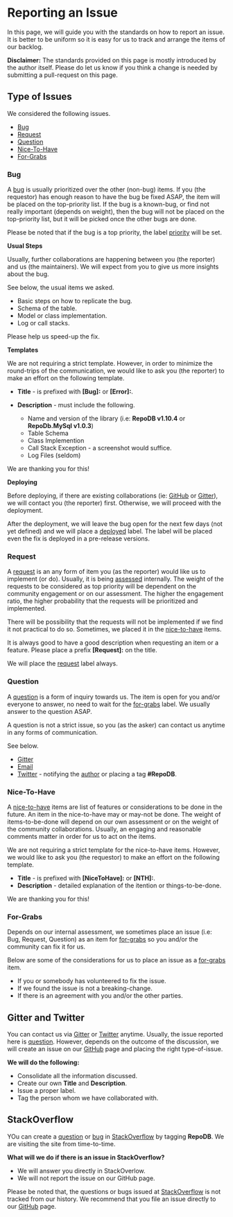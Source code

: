 # Reporting an Issue

In this page, we will guide you with the standards on how to report an issue. It is better to be uniform so it is easy for us to track and arrange the items of our backlog.

**Disclaimer:** The standards provided on this page is mostly introduced by the author itself. Please do let us know if you think a change is needed by submitting a pull-request on this page.

## Type of Issues

We considered the following issues.

- [Bug](#bug)
- [Request](#request)
- [Question](#question)
- [Nice-To-Have](#nice-to-have)
- [For-Grabs](#for-grabs)

### Bug

A [bug](https://github.com/mikependon/RepoDb/issues?q=is%3Aissue+is%3Aopen+label%3Abug) is usually prioritized over the other (non-bug) items. If you (the requestor) has enough reason to have the bug be fixed ASAP, the item will be placed on the top-priority list. If the bug is a known-bug, or find not really important (depends on weight), then the bug will not be placed on the top-priority list, but it will be picked once the other bugs are done.

Please be noted that if the bug is a top priority, the label [priority](https://github.com/mikependon/RepoDb/issues?q=is%3Aissue+is%3Aopen+label%3Apriority) will be set.

**Usual Steps**

Usually, further collaborations are happening between you (the reporter) and us (the maintainers). We will expect from you to give us more insights about the bug.
	
See below, the usual items we asked.

- Basic steps on how to replicate the bug.
- Schema of the table.
- Model or class implementation.
- Log or call stacks.

Please help us speed-up the fix.

**Templates**

We are not requiring a strict template. However, in order to minimize the round-trips of the communication, we would like to ask you (the reporter) to make an effort on the following template.

- **Title** - is prefixed with **[Bug]:** or **[Error]:**.
- **Description** - must include the following.

	- Name and version of the library (i.e: **RepoDB v1.10.4** or **RepoDb.MySql v1.0.3**)
	- Table Schema
	- Class Implemention
	- Call Stack Exception - a screenshot would suffice.
	- Log Files (seldom)

We are thanking you for this!

**Deploying**

Before deploying, if there are existing collaborations (ie: [GitHub](https://github.com/mikependon/RepoDb/issues) or [Gitter](https://gitter.im/RepoDb/community)), we will contact you (the reporter) first. Otherwise, we will proceed with the deployment.

After the deployment, we will leave the bug open for the next few days (not yet defined) and we will place a [deployed](https://github.com/mikependon/RepoDb/issues?q=is%3Aissue+is%3Aopen+label%3Adeployed) label. The label will be placed even the fix is deployed in a pre-release versions.

### Request

A [request](https://github.com/mikependon/RepoDb/issues?q=is%3Aissue+is%3Aopen+label%3Arequest) is an any form of item you (as the reporter) would like us to implement (or do). Usually, it is being [assessed](https://github.com/mikependon/RepoDb/issues?q=is%3Aissue+is%3Aopen+label%3A%22under+assessment%22) internally. The weight of the requests to be considered as top priority will be dependent on the community engagement or on our assessment. The higher the engagement ratio, the higher probability that the requests will be prioritized and implemented.

There will be possibility that the requests will not be implemented if we find it not practical to do so. Sometimes, we placed it in the [nice-to-have](https://github.com/mikependon/RepoDb/blob/master/RepoDb.Docs/Reporting%20an%20Issue.md#nice-to-have) items.

It is always good to have a good description when requesting an item or a feature. Please place a prefix **[Request]:** on the title.

We will place the [request](https://github.com/mikependon/RepoDb/issues?q=is%3Aissue+is%3Aopen+label%3Arequest) label always.

### Question

A [question](https://github.com/mikependon/RepoDb/issues?q=is%3Aissue+is%3Aopen+label%3Aquestion) is a form of inquiry towards us. The item is open for you and/or everyone to answer, no need to wait for the [for-grabs](https://github.com/mikependon/RepoDb/issues?q=is%3Aissue+is%3Aopen+label%3A%22for+grabs%22) label. We usually answer to the question ASAP.

A question is not a strict issue, so you (as the asker) can contact us anytime in any forms of communication.

See below.

- [Gitter](https://gitter.im/RepoDb/community)
- [Email](https://repodb.readthedocs.io/en/latest/pages/contact.html)
- [Twitter](https://twitter.com/home) - notifying the [author](https://twitter.com/mike_pendon) or placing a tag **#RepoDB**.

### Nice-To-Have

A [nice-to-have](https://github.com/mikependon/RepoDb/labels/nice%20to%20have) items are list of features or considerations to be done in the future. An item in the nice-to-have may or may-not be done. The weight of items-to-be-done will depend on our own assessment or on the weight of the community collaborations. Usually, an engaging and reasonable comments matter in order for us to act on the items.

We are not requiring a strict template for the nice-to-have items. However, we would like to ask you (the requestor) to make an effort on the following template.

- **Title** - is prefixed with **[NiceToHave]:** or **[NTH]:**.
- **Description** - detailed explanation of the itention or things-to-be-done.

We are thanking you for this!

### For-Grabs

Depends on our internal assessment, we sometimes place an issue (i.e: Bug, Request, Question) as an item for [for-grabs](https://github.com/mikependon/RepoDb/issues?q=is%3Aissue+is%3Aopen+label%3A%22for+grabs%22) so you and/or the community can fix it for us.

Below are some of the considerations for us to place an issue as a [for-grabs](https://github.com/mikependon/RepoDb/issues?q=is%3Aissue+is%3Aopen+label%3A%22for+grabs%22) item.

- If you or somebody has volunteered to fix the issue.
- If we found the issue is not a breaking-change.
- If there is an agreement with you and/or the other parties.

## Gitter and Twitter

You can contact us via [Gitter](https://gitter.im/RepoDb/community) or [Twitter](https://twitter.com/home) anytime. Usually, the issue reported here is [question](https://github.com/mikependon/RepoDb/issues?q=is%3Aissue+is%3Aopen+label%3Aquestion). However, depends on the outcome of the discussion, we will create an issue on our [GitHub](https://github.com/mikependon/RepoDb/issues) page and placing the right type-of-issue.

**We will do the following:**

- Consolidate all the information discussed.
- Create our own **Title** and **Description**.
- Issue a proper label.
- Tag the person whom we have collaborated with.

## StackOverflow

YOu can create a [question](https://github.com/mikependon/RepoDb/issues?q=is%3Aissue+is%3Aopen+label%3Aquestion) or [bug](https://github.com/mikependon/RepoDb/issues?q=is%3Aissue+is%3Aopen+label%3Abug) in [StackOverflow](https://stackoverflow.com/search?q=RepoDB) by tagging **RepoDB**. We are visiting the site from time-to-time.

**What will we do if there is an issue in StackOverflow?**

- We will answer you directly in StackOverlow.
- We will not report the issue on our GitHub page.

Please be noted that, the questions or bugs issued at [StackOverflow](https://stackoverflow.com/search?q=RepoDB) is not tracked from our history. We recommend that you file an issue directly to our [GitHub](https://github.com/mikependon/RepoDb/issues) page.
